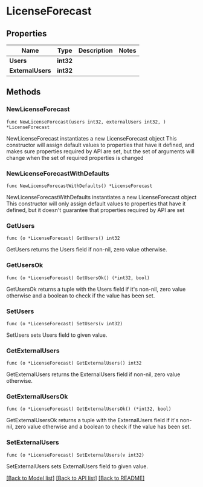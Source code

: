 # LicenseForecast

## Properties

Name | Type | Description | Notes
------------ | ------------- | ------------- | -------------
**Users** | **int32** |  | 
**ExternalUsers** | **int32** |  | 

## Methods

### NewLicenseForecast

`func NewLicenseForecast(users int32, externalUsers int32, ) *LicenseForecast`

NewLicenseForecast instantiates a new LicenseForecast object
This constructor will assign default values to properties that have it defined,
and makes sure properties required by API are set, but the set of arguments
will change when the set of required properties is changed

### NewLicenseForecastWithDefaults

`func NewLicenseForecastWithDefaults() *LicenseForecast`

NewLicenseForecastWithDefaults instantiates a new LicenseForecast object
This constructor will only assign default values to properties that have it defined,
but it doesn't guarantee that properties required by API are set

### GetUsers

`func (o *LicenseForecast) GetUsers() int32`

GetUsers returns the Users field if non-nil, zero value otherwise.

### GetUsersOk

`func (o *LicenseForecast) GetUsersOk() (*int32, bool)`

GetUsersOk returns a tuple with the Users field if it's non-nil, zero value otherwise
and a boolean to check if the value has been set.

### SetUsers

`func (o *LicenseForecast) SetUsers(v int32)`

SetUsers sets Users field to given value.


### GetExternalUsers

`func (o *LicenseForecast) GetExternalUsers() int32`

GetExternalUsers returns the ExternalUsers field if non-nil, zero value otherwise.

### GetExternalUsersOk

`func (o *LicenseForecast) GetExternalUsersOk() (*int32, bool)`

GetExternalUsersOk returns a tuple with the ExternalUsers field if it's non-nil, zero value otherwise
and a boolean to check if the value has been set.

### SetExternalUsers

`func (o *LicenseForecast) SetExternalUsers(v int32)`

SetExternalUsers sets ExternalUsers field to given value.



[[Back to Model list]](../README.md#documentation-for-models) [[Back to API list]](../README.md#documentation-for-api-endpoints) [[Back to README]](../README.md)


